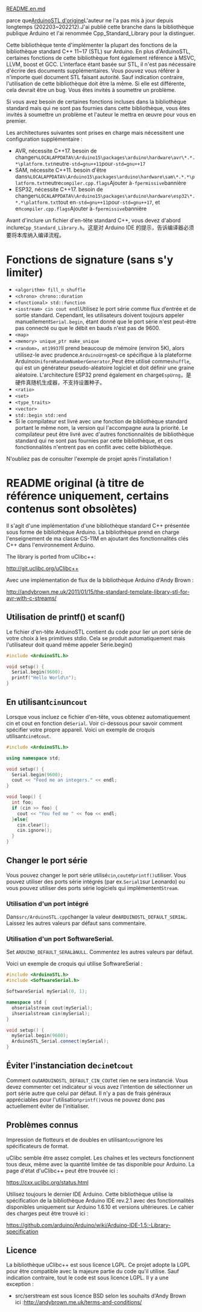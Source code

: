 [README.en.md](README.en.md)

parce que[ArduinoSTL d'origine](https://github.com/mike-matera/ArduinoSTL)L'auteur ne l'a pas mis à jour depuis longtemps (202203~202212).J'ai publié cette branche dans la bibliothèque publique Arduino et l'ai renommée Cpp_Standard_Library pour la distinguer.

Cette bibliothèque tente d'implémenter la plupart des fonctions de la bibliothèque standard C++ 11~17 (STL) sur Arduino. En plus d'ArduinoSTL, certaines fonctions de cette bibliothèque font également référence à MSVC, LLVM, boost et GCC. L'interface étant basée sur STL, il n'est pas nécessaire d'écrire des documents supplémentaires. Vous pouvez vous référer à n'importe quel document STL faisant autorité. Sauf indication contraire, l'utilisation de cette bibliothèque doit être la même. Si elle est différente, cela devrait être un bug. Vous êtes invités à soumettre un problème.

Si vous avez besoin de certaines fonctions incluses dans la bibliothèque standard mais qui ne sont pas fournies dans cette bibliothèque, vous êtes invités à soumettre un problème et l'auteur le mettra en œuvre pour vous en premier.

Les architectures suivantes sont prises en charge mais nécessitent une configuration supplémentaire :

-   AVR, nécessite C++17. besoin de changer`%LOCALAPPDATA%\Arduino15\packages\arduino\hardware\avr\*.*.*\platform.txt`neutre`-std=gnu++11`pour`-std=gnu++17`
-   SAM, nécessite C++11. besoin d'être dans`%LOCALAPPDATA%\Arduino15\packages\arduino\hardware\sam\*.*.*\platform.txt`neutre`compiler.cpp.flags`Ajouter à`-fpermissive`bannière
-   ESP32, nécessite C++17. besoin de changer`%LOCALAPPDATA%\Arduino15\packages\arduino\hardware\esp32\*.*.*\platform.txt`tout en`-std=gnu++11`pour`-std=gnu++17`, et en`compiler.cpp.flags`Ajouter à`-fpermissive`bannière

Avant d'inclure un fichier d'en-tête standard C++, vous devez d'abord inclure`Cpp_Standard_Library.h`。这是对 Arduino IDE 的提示，告诉编译器必须要将本库纳入编译流程。

# Fonctions de signature (sans s'y limiter)

-   `<algorithm> fill_n shuffle`
-   `<chrono> chrono::duration`
-   `<functional> std::function`
-   `<iostream> cin cout endl`Utilisez le port série comme flux d’entrée et de sortie standard. Cependant, les utilisateurs doivent toujours appeler manuellement`Serial.begin`, étant donné que le port série n'est peut-être pas connecté ou que le débit en bauds n'est pas de 9600.
-   `<map>`
-   `<memory> unique_ptr make_unique`
-   `<random>`，`mt19937`Il prend beaucoup de mémoire (environ 5K), alors utilisez-le avec prudence.`ArduinoUrng`est-ce spécifique à la plateforme Arduino`UniformRandomNumberGenerator`,Peut être utilisé comme`shuffle`, qui est un générateur pseudo-aléatoire logiciel et doit définir une graine aléatoire. L'architecture ESP32 prend également en charge`EspUrng`，是硬件真随机生成器，不支持设置种子。
-   `<ratio>`
-   `<set>`
-   `<type_traits>`
-   `<vector>`
-   `std::begin std::end`
-   Si le compilateur est livré avec une fonction de bibliothèque standard portant le même nom, la version qui l'accompagne aura la priorité. Le compilateur peut être livré avec d'autres fonctionnalités de bibliothèque standard qui ne sont pas fournies par cette bibliothèque, et ces fonctionnalités n'entrent pas en conflit avec cette bibliothèque.

N'oubliez pas de consulter l'exemple de projet après l'installation !

# README original (à titre de référence uniquement, certains contenus sont obsolètes)

Il s'agit d'une implémentation d'une bibliothèque standard C++ présentée sous forme de bibliothèque Arduino. La bibliothèque prend en charge l'enseignement de ma classe CS-11M en ajoutant des fonctionnalités clés C++ dans l'environnement Arduino.

The library is ported from uClibc++:

<http://git.uclibc.org/uClibc++>

Avec une implémentation de flux de la bibliothèque Arduino d'Andy Brown :

<http://andybrown.me.uk/2011/01/15/the-standard-template-library-stl-for-avr-with-c-streams/>

## Utilisation de printf() et scanf()

Le fichier d'en-tête ArduinoSTL contient du code pour lier un port série de votre choix à
les primitives stdio. Cela se produit automatiquement mais l'utilisateur doit quand même appeler
Série.begin()

```c++
#include <ArduinoSTL.h>

void setup() {
  Serial.begin(9600); 
  printf("Hello World\n");
}
```

## En utilisant`cin`un`cout`

Lorsque vous incluez ce fichier d'en-tête, vous obtenez automatiquement cin et cout en fonction de`Serial`. Voir ci-dessous pour savoir comment spécifier votre propre appareil. Voici un exemple de croquis utilisant`cin`et`cout`.

```c++
#include <ArduinoSTL.h>

using namespace std;

void setup() {
  Serial.begin(9600);
  cout << "Feed me an integers." << endl;
}

void loop() {
  int foo;
  if (cin >> foo) { 
    cout << "You fed me " << foo << endl;
  }else{
    cin.clear();
    cin.ignore();
  }
}
```

## Changer le port série

Vous pouvez changer le port série utilisé`cin`,`cout`et`printf()`utiliser. Vous pouvez utiliser des ports série intégrés (par ex.`Serial1`sur Leonardo) ou vous pouvez utiliser des ports série logiciels qui implémentent`Stream`.

### Utilisation d'un port intégré

Dans`src/ArduinoSTL.cpp`changer la valeur de`ARDUINOSTL_DEFAULT_SERIAL`. Laissez les autres valeurs par défaut sans commentaire.

### Utilisation d'un port SoftwareSerial.

Set `ARDUINO_DEFAULT_SERAL`à`NULL`. Commentez les autres valeurs par défaut.

Voici un exemple de croquis qui utilise SoftwareSerial :

```c++
#include <ArduinoSTL.h>
#include <SoftwareSerial.h>

SoftwareSerial mySerial(0, 1);

namespace std { 
  ohserialstream cout(mySerial);
  ihserialstream cin(mySerial);
}

void setup() {
  mySerial.begin(9600);
  ArduinoSTL_Serial.connect(mySerial);
}
```

## Éviter l'instanciation de`cin`et`cout`

Comment out`ARDUINOSTL_DEFAULT_CIN_COUT`et rien ne sera instancié. Vous devez commenter cet indicateur si vous avez l'intention de sélectionner un port série autre que celui par défaut. Il n'y a pas de frais généraux appréciables pour l'utilisation`printf()`vous ne pouvez donc pas actuellement éviter de l'initialiser.

## Problèmes connus

Impression de flotteurs et de doubles en utilisant`cout`ignore les spécificateurs de format.

uClibc semble être assez complet. Les chaînes et les vecteurs fonctionnent tous deux, même avec la quantité limitée de tas disponible pour Arduino. La page d'état d'uClibc++ peut être trouvée ici :

<https://cxx.uclibc.org/status.html>

Utilisez toujours le dernier IDE Arduino. Cette bibliothèque utilise la spécification de la bibliothèque Arduino IDE rev.2.1 avec des fonctionnalités disponibles uniquement sur Arduino 1.6.10 et versions ultérieures. Le cahier des charges peut être trouvé ici :

<https://github.com/arduino/Arduino/wiki/Arduino-IDE-1.5:-Library-specification>

## Licence

La bibliothèque uClibc++ est sous licence LGPL. Ce projet adopte la LGPL pour être compatible avec la majeure partie du code qu'il utilise. Sauf indication contraire, tout le code est sous licence LGPL. Il y a une exception :

-   src/serstream est sous licence BSD selon les souhaits d'Andy Brown ici :<http://andybrown.me.uk/terms-and-conditions/>
